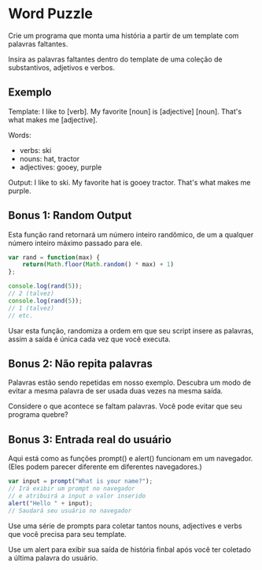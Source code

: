 Word Puzzle
==============================

Crie um programa que monta uma história a partir de um template com palavras faltantes.

Insira as palavras faltantes dentro do template de uma coleção de substantivos, adjetivos e verbos.

Exemplo
---------------------------------

Template: I like to [verb]. My favorite [noun] is [adjective] [noun]. That's what makes me [adjective].

Words:
* verbs: ski
* nouns: hat, tractor
* adjectives: gooey, purple

Output: I like to ski. My favorite hat is gooey tractor. That's what makes me purple.

Bonus 1: Random Output
------------------------------

Esta função rand retornará um número inteiro randômico, de um a qualquer número inteiro máximo passado para ele.

```js
var rand = function(max) {
    return(Math.floor(Math.random() * max) + 1)
};

console.log(rand(5));
// 2 (talvez)
console.log(rand(5));
// 1 (talvez)
// etc.
```

Usar esta função, randomiza a ordem em que seu script insere as palavras, assim a saída é única cada vez que você executa.

Bonus 2: Não repita palavras
-----------------------------------

Palavras estão sendo repetidas em nosso exemplo. Descubra um modo de evitar a mesma palavra de ser usada duas vezes na mesma saída.

Considere o que acontece se faltam palavras. Você pode evitar que seu programa quebre?

Bonus 3: Entrada real do usuário
----------------------------------------

Aqui está como as funções prompt() e alert() funcionam em um navegador. (Eles podem parecer diferente em diferentes navegadores.)

```js
var input = prompt("What is your name?");
// Irá exibir um prompt no navegador
// e atribuirá a input o valor inserido
alert("Hello " + input);
// Saudará seu usuário no navegador
```

Use uma série de prompts para coletar tantos nouns, adjectives e verbs que você precisa para seu template.

Use um alert para exibir sua saída de história finbal após você ter coletado a última palavra do usuário.
